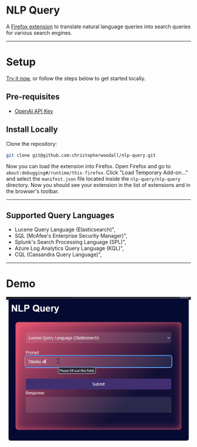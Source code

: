 # NLP Query
A [Firefox extension](https://addons.mozilla.org/en-US/firefox/addon/nlp-query/) to translate natural language queries into search queries for various search engines.

---

# Setup
[Try it now](https://addons.mozilla.org/en-US/firefox/addon/nlp-query/), or follow the steps below to get started locally.

## Pre-requisites
  - [OpenAI API Key](https://openai.com/)

## Install Locally
Clone the repository:
```bash
git clone git@github.com:christopherwoodall/nlp-query.git
```

Now you can load the extension into Firefox. Open Firefox and go to `about:debugging#/runtime/this-firefox`. Click "Load Temporary Add-on…" and select the `manifest.json` file located inside the `nlp-query/nlp-query` directory. Now you should see your extension in the list of extensions and in the browser's toolbar.

---

## Supported Query Languages
  - Lucene Query Language (Elasticsearch)",
  - SQL (McAfee's Enterprise Security Manager)",
  - Splunk's Search Processing Language (SPL)",
  - Azure Log Analytics Query Language (KQL)",
  - CQL (Cassandra Query Language)",

---

# Demo
![NLP Query Demo](docs/assets/demo.gif)
